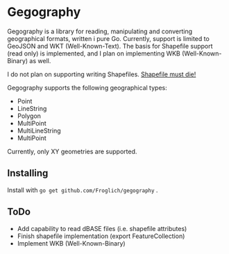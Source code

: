 # Gegography
Gegography is a library for reading, manipulating and converting
geographical formats, written i pure Go. Currently, support is limited to
GeoJSON and WKT (Well-Known-Text). The basis for Shapefile support (read only)
is implemented, and I plan on implementing WKB (Well-Known-Binary) as well.

I do not plan on supporting writing Shapefiles. [Shapefile must die!](http://switchfromshapefile.org/)

Gegography supports the following geographical types:
* Point
* LineString
* Polygon
* MultiPoint
* MultiLineString
* MultiPoint

Currently, only XY geometries are supported.

## Installing
Install with `go get github.com/Froglich/gegography` .

## ToDo
* Add capability to read dBASE files (i.e. shapefile attributes)
* Finish shapefile implementation (export FeatureCollection)
* Implement WKB (Well-Known-Binary)

